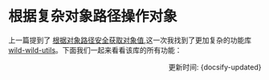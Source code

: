 # 根据复杂对象路径操作对象

上一篇提到了 [根据对象路径安全获取对象值](./get-value-by-key.md),这一次我找到了更加复杂的功能库 [wild-wild-utils](https://github.com/ehmicky/wild-wild-utils)。下面我们一起来看看该库的所有功能：



<div style="float: right">更新时间: {docsify-updated}</div>